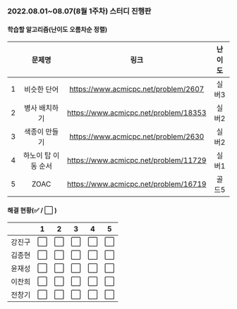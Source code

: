 ### 2022.08.01~08.07(8월 1주차) 스터디 진행판

#### 학습할 알고리즘(난이도 오름차순 정렬)

|      |   문제명    |                 링크                  | 난이도 |
| :--: | :---------: | :-----------------------------------: | :----: |
|  1   |  비슷한 단어  | https://www.acmicpc.net/problem/2607 | 실버3 |
|  2   | 병사 배치하기 | https://www.acmicpc.net/problem/18353 | 실버2 |
|  3   |  색종이 만들기  | https://www.acmicpc.net/problem/2630 | 실버2 |
|  4   |   하노이 탑 이동 순서   | https://www.acmicpc.net/problem/11729 | 실버1 |
|  5   |   ZOAC   | https://www.acmicpc.net/problem/16719 | 골드5  |

#### 해결 현황(:white_check_mark: / :white_large_square:  )

|        |          1           |          2           |          3           |          4           |          5           |
| :----: | :------------------: | :------------------: | :------------------: | :------------------: | :------------------: |
| 강진구 |  :white_large_square:  |  :white_large_square:  |  :white_large_square:  |  :white_large_square:  |  :white_large_square:  |
| 김종현 | :white_large_square: | :white_large_square: | :white_large_square: | :white_large_square: | :white_large_square: |
|  윤재성  |  :white_large_square:  | :white_large_square: | :white_large_square: | :white_large_square: | :white_large_square: |
| 이찬희 | :white_large_square: | :white_large_square: | :white_large_square: | :white_large_square: | :white_large_square: |
| 전창기 |  :white_large_square:  |  :white_large_square:  |  :white_large_square:  |  :white_large_square:  |  :white_large_square:  |
